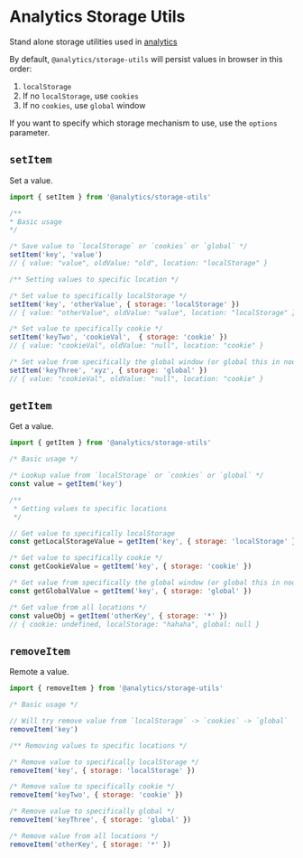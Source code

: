 <!--
title: Storage Utils
pageTitle: Storage Utils
description: Utility library for persisting data
-->

# Analytics Storage Utils

Stand alone storage utilities used in [analytics](https://www.npmjs.com/package/analytics)

By default, `@analytics/storage-utils` will persist values in browser in this order:

1. `localStorage`
2. If no `localStorage`, use `cookies`
3. If no `cookies`, use `global` window

If you want to specify which storage mechanism to use, use the `options` parameter.

## `setItem`

Set a value.

```js
import { setItem } from '@analytics/storage-utils'

/** 
* Basic usage 
*/

/* Save value to `localStorage` or `cookies` or `global` */
setItem('key', 'value')
// { value: "value", oldValue: "old", location: "localStorage" }

/** Setting values to specific location */

/* Set value to specifically localStorage */
setItem('key', 'otherValue', { storage: 'localStorage' })
// { value: "otherValue", oldValue: "value", location: "localStorage" }

/* Set value to specifically cookie */
setItem('keyTwo', 'cookieVal',  { storage: 'cookie' })
// { value: "cookieVal", oldValue: "null", location: "cookie" }

/* Set value from specifically the global window (or global this in node.js) */
setItem('keyThree', 'xyz', { storage: 'global' })
// { value: "cookieVal", oldValue: "null", location: "cookie" }
```


## `getItem`

Get a value.

```js
import { getItem } from '@analytics/storage-utils'

/* Basic usage */

/* Lookup value from `localStorage` or `cookies` or `global` */
const value = getItem('key')

/** 
 * Getting values to specific locations
 */

// Get value to specifically localStorage
const getLocalStorageValue = getItem('key', { storage: 'localStorage' })

/* Get value to specifically cookie */
const getCookieValue = getItem('key', { storage: 'cookie' })

/* Get value from specifically the global window (or global this in node.js) */
const getGlobalValue = getItem('key', { storage: 'global' })

/* Get value from all locations */
const valueObj = getItem('otherKey', { storage: '*' })
// { cookie: undefined, localStorage: "hahaha", global: null }
```

## `removeItem`

Remote a value.

```js
import { removeItem } from '@analytics/storage-utils'

/* Basic usage */

// Will try remove value from `localStorage` -> `cookies` -> `global`
removeItem('key')

/** Removing values to specific locations */

/* Remove value to specifically localStorage */
removeItem('key', { storage: 'localStorage' })

/* Remove value to specifically cookie */
removeItem('keyTwo', { storage: 'cookie' })

/* Remove value to specifically global */
removeItem('keyThree', { storage: 'global' })

/* Remove value from all locations */
removeItem('otherKey', { storage: '*' })
```
